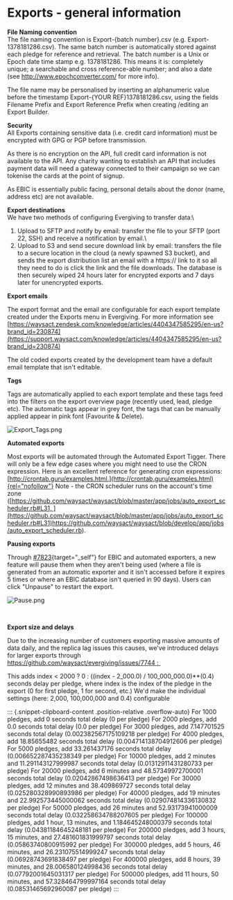 # Exports - general information

**File Naming convention**\
The file naming convention is Export-{batch number}.csv (e.g.
Export-1378181286.csv). The same batch number is automatically stored
against each pledge for reference and retrieval. The batch number is a
Unix or Epoch date time stamp e.g. 1378181286. This means it is:
completely unique; a searchable and cross reference-able number; and
also a date (see http://www.epochconverter.com/ for more info).

The file name may be personalised by inserting an alphanumeric value
before the timestamp Export-{YOUR REF}1378181286.csv, using the fields
Filename Prefix and Export Reference Prefix when creating /editing an
Export Builder.

**Security**\
All Exports containing sensitive data (i.e. credit card information)
must be encrypted with GPG or PGP before transmission.

As there is no encryption on the API, full credit card information is
not available to the API. Any charity wanting to establish an API that
includes payment data will need a gateway connected to their campaign so
we can tokenise the cards at the point of signup. 

As EBIC is essentially public facing, personal details about the donor
(name, address etc) are not available.

**Export destinations**\
We have two methods of configuring Evergiving to transfer data:\
1. Upload to SFTP and notify by email: transfer the file to your SFTP
(port 22, SSH) and receive a notification by email.\
2. Upload to S3 and send secure download link by email: transfers the
file to a secure location in the cloud (a newly spawned S3 bucket), and
sends the export distribution list an email with a https:// link to it
so all they need to do is click the link and the file downloads. The
database is then securely wiped 24 hours later for encrypted exports and
7 days later for unencrypted exports.

**Export emails**

The export format and the email are configurable for each export
template created under the Exports menu in Evergiving. For more
information see
[https://waysact.zendesk.com/knowledge/articles/4404347585295/en-us?brand_id=230874](https://support.waysact.com/knowledge/articles/4404347585295/en-us?brand_id=230874)

The old coded exports created by the development team have a default
email template that isn\'t editable. 

**Tags**

Tags are automatically applied to each export template and these tags
feed into the filters on the export overview page (recently used, lead,
pledge etc). The automatic tags appear in grey font, the tags that can
be manually applied appear in pink font (Favourite & Delete).

![Export_Tags.png](https://support.waysact.com/hc/article_attachments/4410120556175/Export_Tags.png)

**Automated exports**

Most exports will be automated through the Automated Export Tigger.
There will only be a few edge cases where you might need to use the CRON
expression. Here is an excellent reference for generating cron
expressions:
[http://crontab.guru/examples.html.](http://crontab.guru/examples.html){rel="nofollow"}
Note - the CRON scheduler runs on the account\'s time zone
([https://github.com/waysact/waysact/blob/master/app/jobs/auto_export_scheduler.rb#L31, ](https://github.com/waysact/waysact/blob/master/app/jobs/auto_export_scheduler.rb#L31)<https://github.com/waysact/waysact/blob/develop/app/jobs/auto_export_scheduler.rb>).

**Pausing exports**

Through
[#7823](https://github.com/waysact/evergiving/issues/7823){target="_self"}
for EBIC and automated exporters, a new feature will pause them when
they aren\'t being used (where a file is generated from an automatic
exporter and it isn\'t accessed before it expires 5 times or where an
EBIC database isn\'t queried in 90 days). Users can click \"Unpause\" to
restart the export.

![Pause.png](https://support.waysact.com/hc/article_attachments/4616309686159/Pause.png)

 

**Export size and delays**

Due to the increasing number of customers exporting massive amounts of
data daily, and the replica lag issues this causes, we\'ve introduced
delays for larger exports through
[https://github.com/waysact/evergiving/issues/7744
: ](https://github.com/waysact/evergiving/issues/7744)

This adds index \< 2000 ? 0 : ((index - 2_000.0) /
100_000_000.0)\*\*(0.4) seconds delay per pledge, where index is the
index of the pledge in the export (0 for first pledge, 1 for second,
etc.) We'd make the individual settings (here: 2,000, 100,000,000 and
0.4) configurable

::: {.snippet-clipboard-content .position-relative .overflow-auto}
    For 1000 pledges, add 0 seconds total delay (0 per pledge)
    For 2000 pledges, add 0.0 seconds total delay (0.0 per pledge)
    For 3000 pledges, add 7.147701525 seconds total delay (0.002382567175109218 per pledge)
    For 4000 pledges, add 18.85655482 seconds total delay (0.004714138704912606 per pledge)
    For 5000 pledges, add 33.261437176 seconds total delay (0.006652287435238349 per pledge)
    For 10000 pledges, add 2 minutes and 11.291143127999987 seconds total delay (0.01312911431280733 per pledge)
    For 20000 pledges, add 6 minutes and 48.57349972700001 seconds total delay (0.02042867498636413 per pledge)
    For 30000 pledges, add 12 minutes and 38.409869727 seconds total delay (0.025280328990893986 per pledge)
    For 40000 pledges, add 19 minutes and 22.992573445000062 seconds total delay (0.029074814336130832 per pledge)
    For 50000 pledges, add 26 minutes and 52.93173941000009 seconds total delay (0.032258634788207605 per pledge)
    For 100000 pledges, add 1 hour, 13 minutes, and 1.184645248000379 seconds total delay (0.04381184645248181 per pledge)
    For 200000 pledges, add 3 hours, 15 minutes, and 27.481601831999797 seconds total delay (0.05863740800915992 per pledge)
    For 300000 pledges, add 5 hours, 46 minutes, and 26.231075514999247 seconds total delay (0.06928743691838497 per pledge)
    For 400000 pledges, add 8 hours, 39 minutes, and 28.006580124998436 seconds total delay (0.07792001645031317 per pledge)
    For 500000 pledges, add 11 hours, 50 minutes, and 57.328464799997164 seconds total delay (0.08531465692960087 per pledge)
:::

